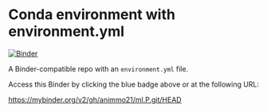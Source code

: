 # Conda environment with environment.yml

[![Binder](http://mybinder.org/badge_logo.svg)](https://mybinder.org/v2/gh/animmo21/ml.P.git/HEAD)

A Binder-compatible repo with an `environment.yml` file.

Access this Binder by clicking the blue badge above or at the following URL:

https://mybinder.org/v2/gh/animmo21/ml.P.git/HEAD
